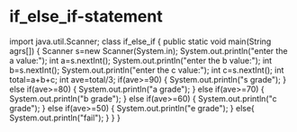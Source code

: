 # if_else_if-statement
import java.util.Scanner;
class if_else_if
{
public static void main(String agrs[])
{
Scanner s=new Scanner(System.in);
System.out.println("enter the a value:");
int a=s.nextInt();
System.out.println("enter the b value:");
int b=s.nextInt();
System.out.println("enter the c value:");
int c=s.nextInt();
int total=a+b+c;
int ave=total/3;
	if(ave>=90)
	{
	System.out.println("s grade");
	}
	else if(ave>=80)
	{
	System.out.println("a  grade");
	}
	else if(ave>=70)
	{
	System.out.println("b grade");
	}
	else if(ave>=60)
	{
	System.out.println("c grade");
	}
	else if(ave>=50)
	{
	System.out.println("e grade");
	}
	else{
	System.out.println("fail");
	}
}
}
